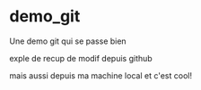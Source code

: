 # demo_git
Une demo git qui se passe bien

exple de recup de modif depuis github

mais aussi depuis ma machine local et c'est cool!
